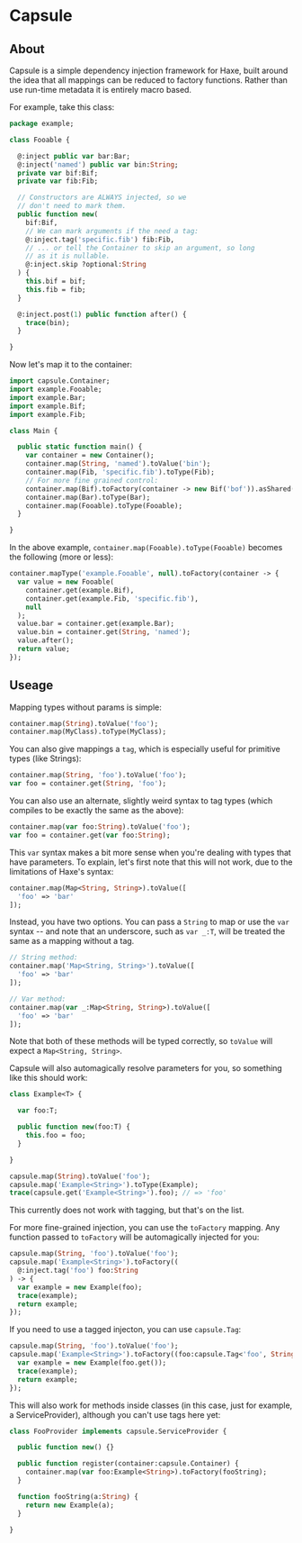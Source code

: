 Capsule
=======

About
-----

Capsule is a simple dependency injection framework for Haxe, built around
the idea that all mappings can be reduced to factory functions. Rather than use
run-time metadata it is entirely macro based.

For example, take this class:

```haxe
package example;

class Fooable {

  @:inject public var bar:Bar;
  @:inject('named') public var bin:String;
  private var bif:Bif;
  private var fib:Fib;

  // Constructors are ALWAYS injected, so we 
  // don't need to mark them.
  public function new(
    bif:Bif,
    // We can mark arguments if the need a tag: 
    @:inject.tag('specific.fib') fib:Fib,
    // ... or tell the Container to skip an argument, so long
    // as it is nullable.
    @:inject.skip ?optional:String
  ) {
    this.bif = bif;
    this.fib = fib;
  }

  @:inject.post(1) public function after() {
    trace(bin);
  }

}

```

Now let's map it to the container:

```haxe
import capsule.Container;
import example.Fooable;
import example.Bar;
import example.Bif;
import example.Fib;

class Main {

  public static function main() {
    var container = new Container();
    container.map(String, 'named').toValue('bin');
    container.map(Fib, 'specific.fib').toType(Fib);
    // For more fine grained control:
    container.map(Bif).toFactory(container -> new Bif('bof')).asShared();
    container.map(Bar).toType(Bar);
    container.map(Fooable).toType(Fooable);
  }

}

```

In the above example, `container.map(Fooable).toType(Fooable)` becomes the following (more or less):

```haxe
container.mapType('example.Fooable', null).toFactory(container -> {
  var value = new Fooable(
    container.get(example.Bif),
    container.get(example.Fib, 'specific.fib'),
    null
  );
  value.bar = container.get(example.Bar);
  value.bin = container.get(String, 'named');
  value.after();
  return value;
});
```

Useage
------

Mapping types without params is simple:

```haxe
container.map(String).toValue('foo');
container.map(MyClass).toType(MyClass);
```

You can also give mappings a `tag`, which is especially useful
for primitive types (like Strings):

```haxe
container.map(String, 'foo').toValue('foo');
var foo = container.get(String, 'foo');
```

You can also use an alternate, slightly weird syntax to
tag types (which compiles to be exactly the same as the above):

```haxe
container.map(var foo:String).toValue('foo');
var foo = container.get(var foo:String);
```

This `var` syntax makes a bit more sense when you're dealing with
types that have parameters. To explain, let's first note that this 
will not work, due to the limitations of Haxe's syntax:

```haxe
container.map(Map<String, String>).toValue([
  'foo' => 'bar'
]);
```

Instead, you have two options. You can pass a `String` to map or
use the `var` syntax -- and note that an underscore, such as 
`var _:T`, will be treated the same as a mapping without a tag.

```haxe
// String method:
container.map('Map<String, String>').toValue([
  'foo' => 'bar'
]);

// Var method:
container.map(var _:Map<String, String>).toValue([
  'foo' => 'bar'
]);
```

Note that both of these methods will be typed correctly, so
`toValue` will expect a `Map<String, String>`.

Capsule will also automagically resolve parameters for you, so
something like this should work:

```haxe
class Example<T> {

  var foo:T;

  public function new(foo:T) {
    this.foo = foo;
  }

}

capsule.map(String).toValue('foo');
capsule.map('Example<String>').toType(Example);
trace(capsule.get('Example<String>').foo); // => 'foo'
```

This currently does not work with tagging, but that's on the list.

For more fine-grained injection, you can use the `toFactory` mapping.
Any function passed to `toFactory` will be automagically injected for
you:

```haxe
capsule.map(String, 'foo').toValue('foo');
capsule.map('Example<String>').toFactory((
  @:inject.tag('foo') foo:String
) -> {
  var example = new Example(foo);
  trace(example);
  return example;
});
```

If you need to use a tagged injecton, you can use `capsule.Tag`:

```haxe
capsule.map(String, 'foo').toValue('foo');
capsule.map('Example<String>').toFactory((foo:capsule.Tag<'foo', String>) -> {
  var example = new Example(foo.get());
  trace(example);
  return example;
});
```

This will also work for methods inside classes (in this case, just
for example, a ServiceProvider), although you can't use tags here yet:

```haxe
class FooProvider implements capsule.ServiceProvider {

  public function new() {}

  public function register(container:capsule.Container) {
    container.map(var foo:Example<String>).toFactory(fooString);
  }

  function fooString(a:String) {
    return new Example(a);
  }

}
```
